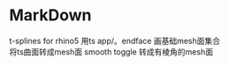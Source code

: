# MarkDown

t-splines for rhino5
用ts app/。endface 画基础mesh面集合  
将ts曲面转成mesh面 smooth toggle 转成有棱角的mesh面